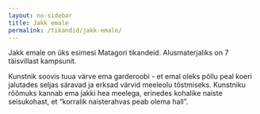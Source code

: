 ```yaml
---
layout: no-sidebar
title: Jakk emale
permalink: /tikandid/jakk-emale/
---
```


Jakk emale on üks esimesi Matagori tikandeid.
Alusmaterjaliks on 7 täisvillast kampsunit. 

Kunstnik soovis tuua värve ema garderoobi - et emal oleks põllu peal koeri jalutades seljas säravad ja erksad värvid meeleolu tõstmiseks. Kunstniku rõõmuks kannab ema jakki hea meelega, erinedes kohalike naiste seisukohast, et “korralik naisterahvas peab olema hall”.